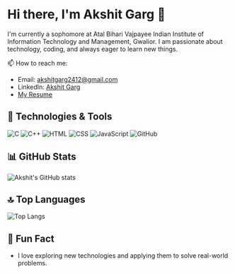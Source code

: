 # Hi there, I'm Akshit Garg 👋

I'm currently a sophomore at Atal Bihari Vajpayee Indian Institute of Information Technology and Management, Gwalior. I am passionate about technology, coding, and always eager to learn new things.

📫 How to reach me:
- Email: [akshitgarg2412@gmail.com](mailto:akshitgarg2412@gmail.com)
- LinkedIn: [Akshit Garg](https://www.linkedin.com/in/akshit-garg24/)
- [My Resume](https://drive.google.com/file/d/1sTHd_BJZPle8S-bvAhitgaGb4ugHzSKq/view?usp=drive_link)

## 🔧 Technologies & Tools
![C](https://img.shields.io/badge/-C-333333?style=flat&logo=c)
![C++](https://img.shields.io/badge/-C++-333333?style=flat&logo=c%2B%2B)
![HTML](https://img.shields.io/badge/-HTML-333333?style=flat&logo=html5)
![CSS](https://img.shields.io/badge/-CSS-333333?style=flat&logo=css3)
![JavaScript](https://img.shields.io/badge/-JavaScript-333333?style=flat&logo=javascript)
![GitHub](https://img.shields.io/badge/-GitHub-333333?style=flat&logo=github)

## 📊 GitHub Stats
![Akshit's GitHub stats](https://github-readme-stats.vercel.app/api?username=AkshitGarg24&show_icons=true&theme=radical)

## 🔝 Top Languages
![Top Langs](https://github-readme-stats.vercel.app/api/top-langs/?username=AkshitGarg24&layout=compact&theme=radical)

## 🌱 Fun Fact
- I love exploring new technologies and applying them to solve real-world problems.
